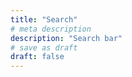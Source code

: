 ```yaml
---
title: "Search"
# meta description
description: "Search bar"
# save as draft
draft: false
---
```

